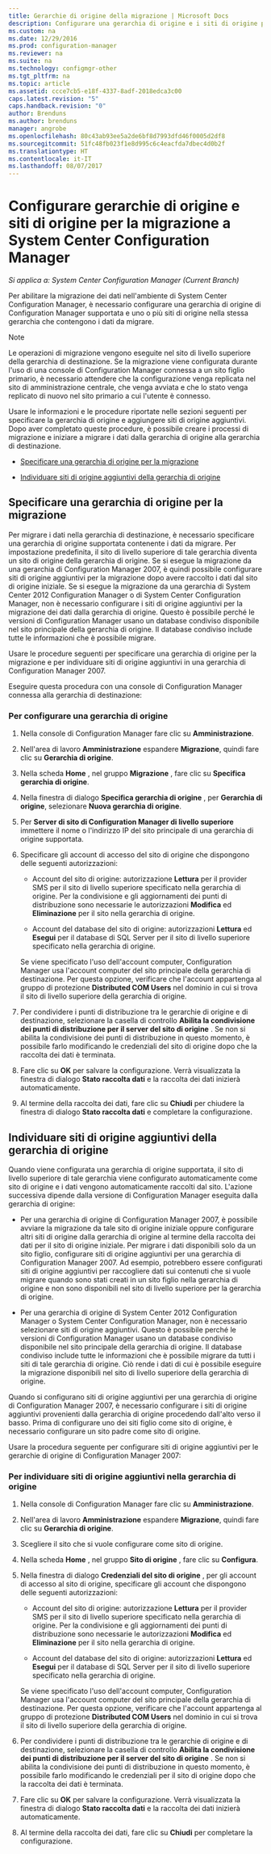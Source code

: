 ```yaml
---
title: Gerarchie di origine della migrazione | Microsoft Docs
description: Configurare una gerarchia di origine e i siti di origine per eseguire la migrazione dei dati all'ambiente di System Center Configuration Manager.
ms.custom: na
ms.date: 12/29/2016
ms.prod: configuration-manager
ms.reviewer: na
ms.suite: na
ms.technology: configmgr-other
ms.tgt_pltfrm: na
ms.topic: article
ms.assetid: ccce7cb5-e18f-4337-8adf-2018edca3c00
caps.latest.revision: "5"
caps.handback.revision: "0"
author: Brenduns
ms.author: brenduns
manager: angrobe
ms.openlocfilehash: 80c43ab93ee5a2de6bf8d7993dfd46f0005d2df8
ms.sourcegitcommit: 51fc48fb023f1e8d995c6c4eacfda7dbec4d0b2f
ms.translationtype: HT
ms.contentlocale: it-IT
ms.lasthandoff: 08/07/2017
---
```

# <a name="configure-source-hierarchies-and-source-sites-for-migration-to-system-center-configuration-manager"></a>Configurare gerarchie di origine e siti di origine per la migrazione a System Center Configuration Manager

*Si applica a: System Center Configuration Manager (Current Branch)*

Per abilitare la migrazione dei dati nell'ambiente di System Center Configuration Manager, è necessario configurare una gerarchia di origine di Configuration Manager supportata e uno o più siti di origine nella stessa gerarchia che contengono i dati da migrare.  

> [!NOTE]  
>  Le operazioni di migrazione vengono eseguite nel sito di livello superiore della gerarchia di destinazione. Se la migrazione viene configurata durante l'uso di una console di Configuration Manager connessa a un sito figlio primario, è necessario attendere che la configurazione venga replicata nel sito di amministrazione centrale, che venga avviata e che lo stato venga replicato di nuovo nel sito primario a cui l'utente è connesso.  

 Usare le informazioni e le procedure riportate nelle sezioni seguenti per specificare la gerarchia di origine e aggiungere siti di origine aggiuntivi. Dopo aver completato queste procedure, è possibile creare i processi di migrazione e iniziare a migrare i dati dalla gerarchia di origine alla gerarchia di destinazione.  

-   [Specificare una gerarchia di origine per la migrazione](#BKBM_ConfigSrcHierarchy)  

-   [Individuare siti di origine aggiuntivi della gerarchia di origine](#BKBM_ConfigSrcSites)  

##  <a name="BKBM_ConfigSrcHierarchy"></a> Specificare una gerarchia di origine per la migrazione  
 Per migrare i dati nella gerarchia di destinazione, è necessario specificare una gerarchia di origine supportata contenente i dati da migrare. Per impostazione predefinita, il sito di livello superiore di tale gerarchia diventa un sito di origine della gerarchia di origine. Se si esegue la migrazione da una gerarchia di Configuration Manager 2007, è quindi possibile configurare siti di origine aggiuntivi per la migrazione dopo avere raccolto i dati dal sito di origine iniziale. Se si esegue la migrazione da una gerarchia di System Center 2012 Configuration Manager o di System Center Configuration Manager, non è necessario configurare i siti di origine aggiuntivi per la migrazione dei dati dalla gerarchia di origine. Questo è possibile perché le versioni di Configuration Manager usano un database condiviso disponibile nel sito principale della gerarchia di origine. Il database condiviso include tutte le informazioni che è possibile migrare.  

 Usare le procedure seguenti per specificare una gerarchia di origine per la migrazione e per individuare siti di origine aggiuntivi in una gerarchia di Configuration Manager 2007.  

 Eseguire questa procedura con una console di Configuration Manager connessa alla gerarchia di destinazione:  

### <a name="to-configure-a-source-hierarchy"></a>Per configurare una gerarchia di origine   

1.  Nella console di Configuration Manager fare clic su **Amministrazione**.  

2.  Nell'area di lavoro **Amministrazione** espandere **Migrazione**, quindi fare clic su **Gerarchia di origine**.  

3.  Nella scheda **Home** , nel gruppo **Migrazione** , fare clic su **Specifica gerarchia di origine**.  

4.  Nella finestra di dialogo **Specifica gerarchia di origine** , per **Gerarchia di origine**, selezionare **Nuova gerarchia di origine**.  

5.  Per **Server di sito di Configuration Manager di livello superiore** immettere il nome o l'indirizzo IP del sito principale di una gerarchia di origine supportata.  

6.  Specificare gli account di accesso del sito di origine che dispongono delle seguenti autorizzazioni:  

    -   Account del sito di origine: autorizzazione **Lettura** per il provider SMS per il sito di livello superiore specificato nella gerarchia di origine. Per la condivisione e gli aggiornamenti dei punti di distribuzione sono necessarie le autorizzazioni **Modifica** ed **Eliminazione** per il sito nella gerarchia di origine.

    -   Account del database del sito di origine: autorizzazioni **Lettura** ed **Esegui** per il database di SQL Server per il sito di livello superiore specificato nella gerarchia di origine.  

     Se viene specificato l'uso dell'account computer, Configuration Manager usa l'account computer del sito principale della gerarchia di destinazione. Per questa opzione, verificare che l'account appartenga al gruppo di protezione **Distributed COM Users** nel dominio in cui si trova il sito di livello superiore della gerarchia di origine.  

7.  Per condividere i punti di distribuzione tra le gerarchie di origine e di destinazione, selezionare la casella di controllo **Abilita la condivisione dei punti di distribuzione per il server del sito di origine** . Se non si abilita la condivisione dei punti di distribuzione in questo momento, è possibile farlo modificando le credenziali del sito di origine dopo che la raccolta dei dati è terminata.  

8.  Fare clic su **OK** per salvare la configurazione. Verrà visualizzata la finestra di dialogo **Stato raccolta dati** e la raccolta dei dati inizierà automaticamente.  

9. Al termine della raccolta dei dati, fare clic su **Chiudi** per chiudere la finestra di dialogo **Stato raccolta dati** e completare la configurazione.  

##  <a name="BKBM_ConfigSrcSites"></a> Individuare siti di origine aggiuntivi della gerarchia di origine  
 Quando viene configurata una gerarchia di origine supportata, il sito di livello superiore di tale gerarchia viene configurato automaticamente come sito di origine e i dati vengono automaticamente raccolti dal sito. L'azione successiva dipende dalla versione di Configuration Manager eseguita dalla gerarchia di origine:  

-   Per una gerarchia di origine di Configuration Manager 2007, è possibile avviare la migrazione da tale sito di origine iniziale oppure configurare altri siti di origine dalla gerarchia di origine al termine della raccolta dei dati per il sito di origine iniziale. Per migrare i dati disponibili solo da un sito figlio, configurare siti di origine aggiuntivi per una gerarchia di Configuration Manager 2007. Ad esempio, potrebbero essere configurati siti di origine aggiuntivi per raccogliere dati sui contenuti che si vuole migrare quando sono stati creati in un sito figlio nella gerarchia di origine e non sono disponibili nel sito di livello superiore per la gerarchia di origine.  

-   Per una gerarchia di origine di System Center 2012 Configuration Manager o System Center Configuration Manager, non è necessario selezionare siti di origine aggiuntivi. Questo è possibile perché le versioni di Configuration Manager usano un database condiviso disponibile nel sito principale della gerarchia di origine. Il database condiviso include tutte le informazioni che è possibile migrare da tutti i siti di tale gerarchia di origine. Ciò rende i dati di cui è possibile eseguire la migrazione disponibili nel sito di livello superiore della gerarchia di origine.  

Quando si configurano siti di origine aggiuntivi per una gerarchia di origine di Configuration Manager 2007, è necessario configurare i siti di origine aggiuntivi provenienti dalla gerarchia di origine procedendo dall'alto verso il basso. Prima di configurare uno dei siti figlio come sito di origine, è necessario configurare un sito padre come sito di origine.  

Usare la procedura seguente per configurare siti di origine aggiuntivi per le gerarchie di origine di Configuration Manager 2007:  

### <a name="to-identify-additional-source-sites-in-the-source-hierarchy"></a>Per individuare siti di origine aggiuntivi nella gerarchia di origine 

1.  Nella console di Configuration Manager fare clic su **Amministrazione**.  

2.  Nell'area di lavoro **Amministrazione** espandere **Migrazione**, quindi fare clic su **Gerarchia di origine**.  

3.  Scegliere il sito che si vuole configurare come sito di origine.  

4.  Nella scheda **Home** , nel gruppo **Sito di origine** , fare clic su **Configura**.  

5.  Nella finestra di dialogo **Credenziali del sito di origine** , per gli account di accesso al sito di origine, specificare gli account che dispongono delle seguenti autorizzazioni:  

    -   Account del sito di origine: autorizzazione **Lettura** per il provider SMS per il sito di livello superiore specificato nella gerarchia di origine. Per la condivisione e gli aggiornamenti dei punti di distribuzione sono necessarie le autorizzazioni **Modifica** ed **Eliminazione** per il sito nella gerarchia di origine.  

    -   Account del database del sito di origine: autorizzazioni **Lettura** ed **Esegui** per il database di SQL Server per il sito di livello superiore specificato nella gerarchia di origine.  

    Se viene specificato l'uso dell'account computer, Configuration Manager usa l'account computer del sito principale della gerarchia di destinazione. Per questa opzione, verificare che l'account appartenga al gruppo di protezione **Distributed COM Users** nel dominio in cui si trova il sito di livello superiore della gerarchia di origine.  

6.  Per condividere i punti di distribuzione tra le gerarchie di origine e di destinazione, selezionare la casella di controllo **Abilita la condivisione dei punti di distribuzione per il server del sito di origine** . Se non si abilita la condivisione dei punti di distribuzione in questo momento, è possibile farlo modificando le credenziali per il sito di origine dopo che la raccolta dei dati è terminata.  

7. Fare clic su **OK** per salvare la configurazione. Verrà visualizzata la finestra di dialogo **Stato raccolta dati** e la raccolta dei dati inizierà automaticamente.  

8.  Al termine della raccolta dei dati, fare clic su **Chiudi** per completare la configurazione.  
